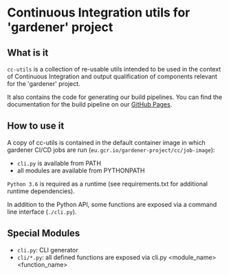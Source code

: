 # Continuous Integration utils for 'gardener' project

## What is it

`cc-utils` is a collection of re-usable utils intended to be used in the
context of Continuous Integration and output qualification of components
relevant for the 'gardener' project.

It also contains the code for generating our build pipelines. You can find the documentation for the build pipeline on our [GitHub Pages](https://gardener.github.io/cc-utils).

## How to use it

A copy of cc-utils is contained in the default container image in which gardener
CI/CD jobs are run (`eu.gcr.io/gardener-project/cc/job-image`):

- `cli.py` is available from PATH
- all modules are available from PYTHONPATH

`Python 3.6` is required as a runtime (see requirements.txt for additional
runtime dependencies).

In addition to the Python API, some functions are exposed via a command line interface
(`./cli.py`).

## Special Modules

* `cli.py`: CLI generator
* `cli/*.py`: all defined functions are exposed via cli.py <module_name> <function_name>
